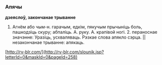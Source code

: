 ### Апячы
**дзеяслоў, закончанае трыванне**

1. Агнём або чым-н. гарачым, едкім, пякучым прычыніць боль, пашкодзіць скуру; абпаліць. А. руку. А. крапівой ногі. 2. пераноснае значэнне: Уразіць, усхваляваць. Рэзкае слова апякло сэрца. || незакончанае трыванне: апякаць.

<a rel="author">[http://rv-blr.com/](http://rv-blr.com/slounik.jsp?letterId=0&maskId=0&pageId=258)</a>
